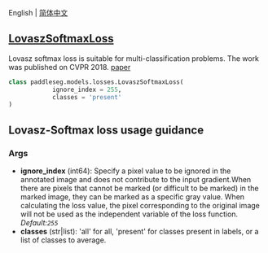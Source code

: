 English | [简体中文](LovaszSoftmaxLoss_cn.md)
## [LovaszSoftmaxLoss](../../../paddleseg/models/lovasz_loss.py)

Lovasz softmax loss is suitable for multi-classification problems. The work was published on CVPR 2018.
[paper](https://openaccess.thecvf.com/content_cvpr_2018/html/Berman_The_LovaSz-Softmax_Loss_CVPR_2018_paper.html)

```python
class paddleseg.models.losses.LovaszSoftmaxLoss(
            ignore_index = 255, 
            classes = 'present'
)
```

## Lovasz-Softmax loss usage guidance

### Args
* **ignore_index** (int64): Specify a pixel value to be ignored in the annotated image
            and does not contribute to the input gradient.When there are pixels that cannot be marked (or difficult to be marked) in the marked image, they can be marked as a specific gray value. When calculating the loss value, the pixel corresponding to the original image will not be used as the independent variable of the loss function. *Default:``255``*
* **classes** (str|list): 'all' for all, 'present' for classes present in labels, or a list of classes to average.